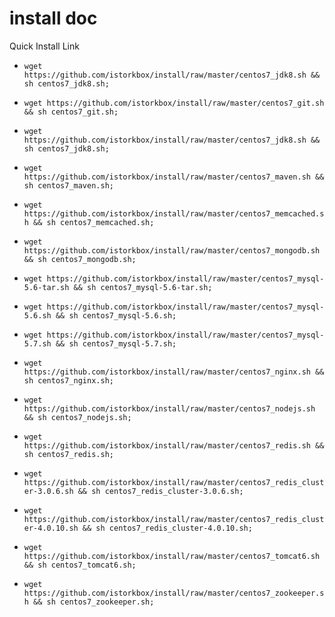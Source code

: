 # install doc
Quick Install Link

- `wget https://github.com/istorkbox/install/raw/master/centos7_jdk8.sh && sh centos7_jdk8.sh;`

- `wget https://github.com/istorkbox/install/raw/master/centos7_git.sh && sh centos7_git.sh;`

- `wget https://github.com/istorkbox/install/raw/master/centos7_jdk8.sh && sh centos7_jdk8.sh;`

- `wget https://github.com/istorkbox/install/raw/master/centos7_maven.sh && sh centos7_maven.sh;`

- `wget https://github.com/istorkbox/install/raw/master/centos7_memcached.sh && sh centos7_memcached.sh;`

- `wget https://github.com/istorkbox/install/raw/master/centos7_mongodb.sh && sh centos7_mongodb.sh;`

- `wget https://github.com/istorkbox/install/raw/master/centos7_mysql-5.6-tar.sh && sh centos7_mysql-5.6-tar.sh;`

- `wget https://github.com/istorkbox/install/raw/master/centos7_mysql-5.6.sh && sh centos7_mysql-5.6.sh;`

- `wget https://github.com/istorkbox/install/raw/master/centos7_mysql-5.7.sh && sh centos7_mysql-5.7.sh;`

- `wget https://github.com/istorkbox/install/raw/master/centos7_nginx.sh && sh centos7_nginx.sh;`

- `wget https://github.com/istorkbox/install/raw/master/centos7_nodejs.sh && sh centos7_nodejs.sh;`

- `wget https://github.com/istorkbox/install/raw/master/centos7_redis.sh && sh centos7_redis.sh;`

- `wget https://github.com/istorkbox/install/raw/master/centos7_redis_cluster-3.0.6.sh && sh centos7_redis_cluster-3.0.6.sh;`

- `wget https://github.com/istorkbox/install/raw/master/centos7_redis_cluster-4.0.10.sh && sh centos7_redis_cluster-4.0.10.sh;`

- `wget https://github.com/istorkbox/install/raw/master/centos7_tomcat6.sh && sh centos7_tomcat6.sh;`

- `wget https://github.com/istorkbox/install/raw/master/centos7_zookeeper.sh && sh centos7_zookeeper.sh;`

